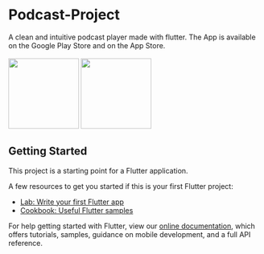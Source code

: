 # Podcast-Project

A clean and intuitive podcast player made with flutter.
The App is available on the Google Play Store and on the App Store.</br></br>
<img src="https://upload.wikimedia.org/wikipedia/commons/thumb/7/78/Google_Play_Store_badge_EN.svg/2000px-Google_Play_Store_badge_EN.svg.png" width="140">
<img src="https://upload.wikimedia.org/wikipedia/commons/thumb/3/3c/Download_on_the_App_Store_Badge.svg/1200px-Download_on_the_App_Store_Badge.svg.png" width="140">

## Getting Started

This project is a starting point for a Flutter application.

A few resources to get you started if this is your first Flutter project:

- [Lab: Write your first Flutter app](https://flutter.dev/docs/get-started/codelab)
- [Cookbook: Useful Flutter samples](https://flutter.dev/docs/cookbook)

For help getting started with Flutter, view our
[online documentation](https://flutter.dev/docs), which offers tutorials,
samples, guidance on mobile development, and a full API reference.
